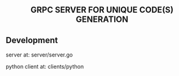 
<h2 align="center">
    GRPC SERVER FOR UNIQUE CODE(S) GENERATION
</h2>


## Development

server at: server/server.go

python client at: clients/python

